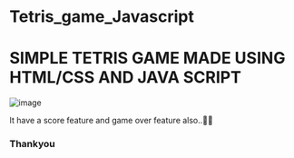# Tetris_game_Javascript

# SIMPLE TETRIS GAME MADE USING HTML/CSS AND JAVA SCRIPT

![image](https://user-images.githubusercontent.com/95858496/184845754-539b1011-3d19-4c45-83e9-8655cc82b64a.png)
 
 It have a score feature and game over feature also..👾👾
 
 ### Thankyou
